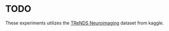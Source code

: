 # TODO
These experiments utilizes the [TReNDS Neuroimaging](https://www.kaggle.com/c/trends-assessment-prediction/) dataset from kaggle.
